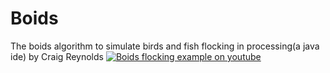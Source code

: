 # Boids
The boids algorithm to simulate birds and fish flocking in processing(a java ide) by Craig Reynolds
[![Boids flocking example on youtube](https://www.youtube.com/watch?v=O_lCGcamNLc/0.jpg)](https://www.youtube.com/watch?v=O_lCGcamNLc "Flocking")

